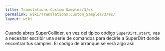 ```yaml
---
title: Translations:Custom Samples/3/es
permalink: wiki/Translations:Custom_Samples/3/es/
layout: wiki
---
```


Cuando abres SuperCollider, en vez del típico código `SuperDirt.start`,
vas a necesitar escribir una serie de comandos para decirle a SuperDirt
donde encontrar tus samples. El código de arranque se verá algo así:
